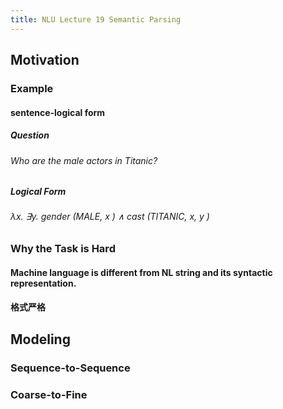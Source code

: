 ```yaml
---
title: NLU Lecture 19 Semantic Parsing
---
```


## Motivation
### Example
#### sentence-logical form
##### Question
###### Who are the male actors in Titanic?
##### Logical Form
###### λx. ∃y. gender (MALE, x ) ∧ cast (TITANIC, x, y )
### Why the Task is Hard
#### Machine language is different from NL string and its syntactic representation.
#### 格式严格
## Modeling
### Sequence-to-Sequence
### Coarse-to-Fine
